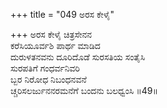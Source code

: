 +++
title = "049 ಅರಸ ಕೇಳೈ"

+++
ಅರಸ ಕೇಳೈ ಚಿತ್ರಸೇನನ  
ಕರೆಸಿಯೂರ್ವಶಿ ಪಾರ್ಥ ಮಾಡಿದ  
ದುರುಳತನವನು ದೂರಿದೊಡೆ ಸುರಸತಿಯ ಸಂತೈಸಿ   
ಸುರಪತಿಗೆ ಗಂಧರ್ವನಿವರಿ  
ಬ್ಬರ ನಿರೋಧ ನಿಬಂಧನವನೆ  
ಚ್ಚರಿಸಲರ್ಜುನನರಮನೆಗೆ ಬಂದನು ಬಲಧ್ವಂಸಿ     ॥49॥